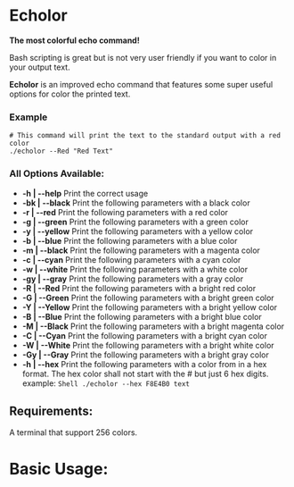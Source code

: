 # Echolor
**The most colorful echo command!**

Bash scripting is great but is not very user friendly if you want to color in your output text.

**Echolor** is an improved echo command that features some super useful options for color the printed text.

### Example
```Shell
# This command will print the text to the standard output with a red color
./echolor --Red "Red Text"
```

### All Options Available:
* **-h | --help** Print the correct usage
* **-bk | --black** Print the following parameters with a black color
* **-r | --red** Print the following parameters with a red color
* **-g | --green** Print the following parameters with a green color
* **-y | --yellow** Print the following parameters with a yellow color
* **-b | --blue** Print the following parameters with a blue color
* **-m | --black** Print the following parameters with a magenta color
* **-c | --cyan** Print the following parameters with a cyan color
* **-w | --white** Print the following parameters with a white color
* **-gy | --gray** Print the following parameters with a gray color
* **-R | --Red** Print the following parameters with a bright red color
* **-G | --Green** Print the following parameters with a bright green color
* **-Y | --Yellow** Print the following parameters with a bright yellow color
* **-B | --Blue** Print the following parameters with a bright blue color
* **-M | --Black** Print the following parameters with a bright magenta color
* **-C | --Cyan** Print the following parameters with a bright cyan color
* **-W | --White** Print the following parameters with a bright white color
* **-Gy | --Gray** Print the following parameters with a bright gray color
* **-h | --hex** Print the following parameters with a color from in a hex format. The hex color shall not start with the # but just 6 hex digits. example: ```Shell ./echolor --hex F8E4B0 text```

	


## Requirements:
A terminal that support 256 colors.

# Basic Usage:
